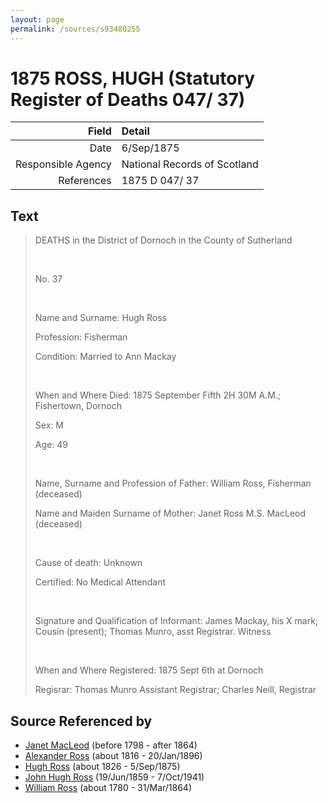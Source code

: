 ```yaml
---
layout: page
permalink: /sources/s93480255
---
```


# 1875 ROSS, HUGH (Statutory Register of Deaths 047/ 37)

Field | Detail
---:|:---
Date | 6/Sep/1875
Responsible Agency | National Records of Scotland
References | 1875 D 047/ 37

## Text

> DEATHS in the District of Dornoch in the County of Sutherland
>
> <br/>
>
> No. 37
>
> <br/>
>
> Name and Surname: Hugh Ross
>
> Profession: Fisherman
>
> Condition: Married to Ann Mackay
>
> <br/>
>
> When and Where Died: 1875 September Fifth 2H 30M A.M.; Fishertown, Dornoch
>
> Sex: M
>
> Age: 49
>
> <br/>
>
> Name, Surname and Profession of Father: William Ross, Fisherman (deceased)
>
> Name and Maiden Surname of Mother: Janet Ross M.S. MacLeod (deceased)
>
> <br/>
>
> Cause of death: Unknown
>
> Certified: No Medical Attendant
>
> <br/>
>
> Signature and Qualification of Informant: James Mackay, his X mark; Cousin (present); Thomas Munro, asst Registrar. Witness
>
> <br/>
>
> When and Where Registered: 1875 Sept 6th at Dornoch
>
> Regisrar: Thomas Munro Assistant Registrar; Charles Neill, Registrar
>

## Source Referenced by

* [Janet MacLeod](../people/@31854910@-janet-macleod-b1798-d1864.md) (before 1798 - after 1864)
* [Alexander Ross](../people/@81387900@-alexander-ross-b1816-d1896-1-20.md) (about 1816 - 20/Jan/1896)
* [Hugh Ross](../people/@10594034@-hugh-ross-b1826-d1875-9-5.md) (about 1826 - 5/Sep/1875)
* [John Hugh Ross](../people/@75057664@-john-hugh-ross-b1859-6-19-d1941-10-7.md) (19/Jun/1859 - 7/Oct/1941)
* [William Ross](../people/@31822850@-william-ross-b1780-d1864-3-31.md) (about 1780 - 31/Mar/1864)
